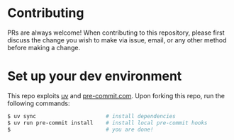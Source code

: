 # Contributing

PRs are always welcome! When contributing to this repository, please first
discuss the change you wish to make via issue, email, or any other method before
making a change.

# Set up your dev environment

This repo exploits [uv](https://docs.astral.sh/uv/) and
[pre-commit.com](https://pre-commit.com/). Upon forking this repo, run the
following commands:

```bash
$ uv sync                      # install dependencies
$ uv run pre-commit install    # install local pre-commit hooks
$                              # you are done!
```
